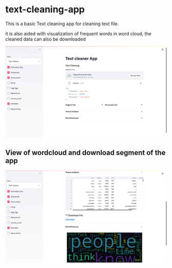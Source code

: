 # text-cleaning-app

This is a basic Text cleaning app for cleaning text file. 

it is also aided with visualization of frequent words in word cloud, the cleaned data can also be downloaded

![text_clean_app.png](./images/text_clean_app.png)

## View of wordcloud and download segment of the app
![](./images/textclean_1.png)
